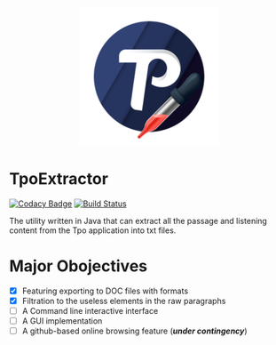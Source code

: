 
<p align="center">
  <img src="TpoExtractor-favicon.gif" height="250px" width="250px" algt="insignia"/>
</p>

TpoExtractor
============
[![Codacy Badge](https://api.codacy.com/project/badge/Grade/0d00fe995fdd4fd486a13bee64e8aae8)](https://app.codacy.com/app/Windows10010/TpoExtractor?utm_source=github.com&utm_medium=referral&utm_content=Windows10010/TpoExtractor&utm_campaign=Badge_Grade_Dashboard)
[![Build Status](https://travis-ci.org/Windows10010/TpoExtractor.svg?branch=master)](https://travis-ci.org/Windows10010/TpoExtractor)

The utility written in Java that can extract all the passage and listening content from the Tpo application into txt files.

# Major Obojectives
- [x] Featuring exporting to DOC files with formats
- [x] Filtration to the useless elements in the raw paragraphs
- [ ] A Command line interactive interface
- [ ] A GUI implementation
- [ ] A github-based online browsing feature (***under contingency***)
